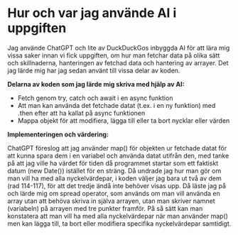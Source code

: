 # Hur och var jag använde AI i uppgiften

Jag använde ChatGPT och lite av DuckDuckGos inbyggda AI för att lära mig vissa saker innan vi fick uppgiften, om hur man fetchar data på olika sätt och skillnaderna, hanteringen av fetchad data och hantering av arrayer. Det jag lärde mig har jag sedan använt till vissa delar av koden.

**Delarna av koden som jag lärde mig skriva med hjälp av AI:**
- Fetch genom try, catch och await i en async funktion
- Att man kan använda det fetchade datat (t.ex. i en ny funktion) med .then efter att ha kallat på async funktionen
- Mappa objekt för att modifiera, lägga till eller ta bort nycklar eller värden

**Implementeringen och värdering:**

ChatGPT föreslog att jag använder map() för objekten ur fetchade datat för att kunna spara dem i en variabel och använda datat utifrån den, med tanke på att jag ville ha värdet för tiden då programmet startar som ett faktiskt datum (new Date()) istället för en sträng.
Då undrade jag hur man gör om man vill ha med alla nyckelvärdepar, i koden väljer jag bara ut två av dem (rad 114-117), för att det tredje ändå inte behöver visas upp. Då läste jag på och lärde mig om spread operator, som används om man vill använda en array utan att behöva skriva in själva arrayen, utan man skriver namnet (variabeln) på arrayen med tre punkter framför. På så sätt kan man konstatera att man vill ha med alla nyckelvärdepar när man använder map() men kan lägga till, ta bort eller modifiera specifika nyckelvärdepar samtidigt.
